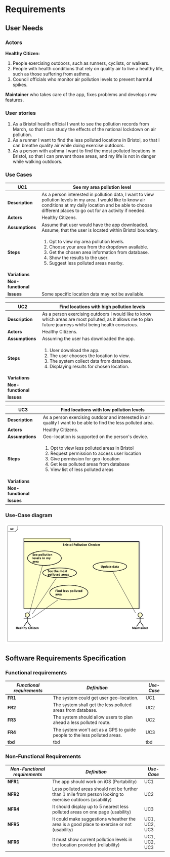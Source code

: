 # Requirements

## User Needs

### Actors

**Healthy Citizen:**
1. People exercising outdoors, such as runners, cyclists, or walkers. 
2. People with health conditions that rely on quality air to live a healthy life, such as those suffering from asthma.
3. Council officials who monitor air pollution levels to prevent harmful spikes.

**Maintainer** who takes care of the app, fixes problems and develops new features. 

### User stories

1. As a Bristol health official I want to see the pollution records from March, so that I can study the effects of the national lockdown on air pollution. 
2. As a runner I want to find the less polluted locations in Bristol, so that I can breathe quality air while doing exercise outdoors. 
3. As a person with asthma I want to find the most polluted locations in Bristol, so that I can prevent those areas, and my life is not in danger while walking outdoors.

### Use Cases

| UC1        | See my area pollution level | 
| -------------------------------------- | ------------------- |
| **Description** | As a person interested in pollution data, I want to view pollution levels in my area. I would like to know air conditions at my daily location and be able to choose different places to go out for an activity if needed.|
| **Actors** | Healthy Citizens.|
| **Assumptions** | Assume that user would have the app downloaded. Assume, that the user is located within Bristol boundary.|
| **Steps** | <ol> <li> Opt to view my area pollution levels.</li><li>Choose your area from the dropdown available.</li><li>Get the chosen area information from database.</li><li>Show the results to the user.</li><li>Suggest less polluted areas nearby.</li> </ol>|
| **Variations** |  |
| **Non-functional** |  |
| **Issues** | Some specific location data may not be available. |


| UC2        | Find locations with high pollution levels | 
| -------------------------------------- | ------------------- |
| **Description** | As a person exercising outdoors I would like to know which areas are most polluted, as it allows me to plan future journeys whilst being health conscious. |
| **Actors** | Healthy Citizens. |
| **Assumptions** | Assuming the user has downloaded the app. |
| **Steps** | <ol> <li>User download the app.</li><li>The user chooses the location to view. </li><li>The system collect data from database.</li><li>Displaying results for chosen location.</li> </ol>|
| **Variations** |  |
| **Non-functional** |  |
| **Issues** |  |


| UC3       | Find locations with low pollution levels| 
| -------------------------------------- | ------------------- |
| **Description** | As a person exercising outdoor and interested in air quality I want to be able to find the less polluted area. |
| **Actors** | Healthy Citizens. |
| **Assumptions** | Geo-location is supported on the person's device. |
| **Steps** | <ol>  <li>Opt to view less polluted areas in Bristol</li><li>Request permission to access user location</li> <li>Give permission for geo-location</li> <li>Get less polluted areas from database</li> <li>View list of less polluted areas</li> </ol>  |
| **Variations** |  |
| **Non-functional** |  |
| **Issues** |  |
### Use-Case diagram

![Insert your Use-Case-Diagram Here](images/UseCaseDiagram.png)

## Software Requirements Specification

### Functional requirements
  
|  ***Functional requirements*** |   ***Definition*** |    ***Use-Case*** | 
| -------------------------------------- | ------------------- | ------------------- |
| **FR1** | The system could get user geo-location. | UC1 |
| **FR2** | The system shall get the less polluted areas from database. | UC2 |
| **FR3** | The system should allow users to plan ahead a less polluted route.  | UC2 |
| **FR4** | The system won't act as a GPS to guide people to the less polluted areas. | UC3 |
| **tbd** | tbd | tbd |

### Non-Functional Requirements

|  ***Non-Functional requirements*** |   ***Definition*** |    ***Use-Case*** | 
| -------------------------------------- | ------------------- | ------------------- |
| **NFR1** | The app should work on iOS (Portability) | UC1 |
| **NFR2** | Less polluted areas should not be further than 1 mile from person looking to exercise outdoors (usability) | UC2 |
| **NFR4** | It should display up to 5 nearest less polluted areas on one page (usability) | UC3 |
| **NFR5** | It could make suggestions wheather the area is a good place to exercise or not (usability) | UC1, UC2, UC3 |
| **NFR6** | It must show current pollution levels in the location provided (reliability) | UC1, UC2, UC3 |


